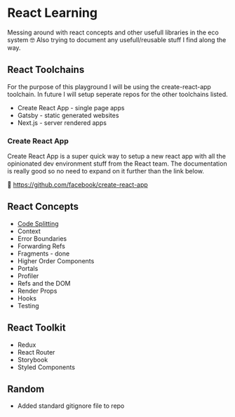 # React Learning

Messing around with react concepts and other usefull libraries in the eco system 🤓 Also trying to document any usefull/reusable stuff I find along the way.

## React Toolchains

For the purpose of this playground I will be using the create-react-app toolchain. In future I will setup seperate repos for the other toolchains listed.

- Create React App - single page apps
- Gatsby - static generated websites
- Next.js - server rendered apps

### Create React App

Create React App is a super quick way to setup a new react app with all the opinionated dev environment stuff from the React team. The documentation is really good so no need to expand on it further than the link below.

🔗 https://github.com/facebook/create-react-app


## React Concepts

- [Code Splitting](/code-splitting.md)
- Context
- Error Boundaries
- Forwarding Refs
- Fragments - done
- Higher Order Components
- Portals
- Profiler
- Refs and the DOM
- Render Props
- Hooks
- Testing

## React Toolkit

- Redux
- React Router
- Storybook
- Styled Components

## Random

- Added standard gitignore file to repo
